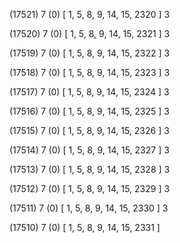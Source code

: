 (17521) 7 (0) [ 1, 5, 8, 9, 14, 15, 2320 ] 3 


(17520) 7 (0) [ 1, 5, 8, 9, 14, 15, 2321 ] 3 


(17519) 7 (0) [ 1, 5, 8, 9, 14, 15, 2322 ] 3 


(17518) 7 (0) [ 1, 5, 8, 9, 14, 15, 2323 ] 3 


(17517) 7 (0) [ 1, 5, 8, 9, 14, 15, 2324 ] 3 


(17516) 7 (0) [ 1, 5, 8, 9, 14, 15, 2325 ] 3 


(17515) 7 (0) [ 1, 5, 8, 9, 14, 15, 2326 ] 3 


(17514) 7 (0) [ 1, 5, 8, 9, 14, 15, 2327 ] 3 


(17513) 7 (0) [ 1, 5, 8, 9, 14, 15, 2328 ] 3 


(17512) 7 (0) [ 1, 5, 8, 9, 14, 15, 2329 ] 3 


(17511) 7 (0) [ 1, 5, 8, 9, 14, 15, 2330 ] 3 


(17510) 7 (0) [ 1, 5, 8, 9, 14, 15, 2331 ]  


